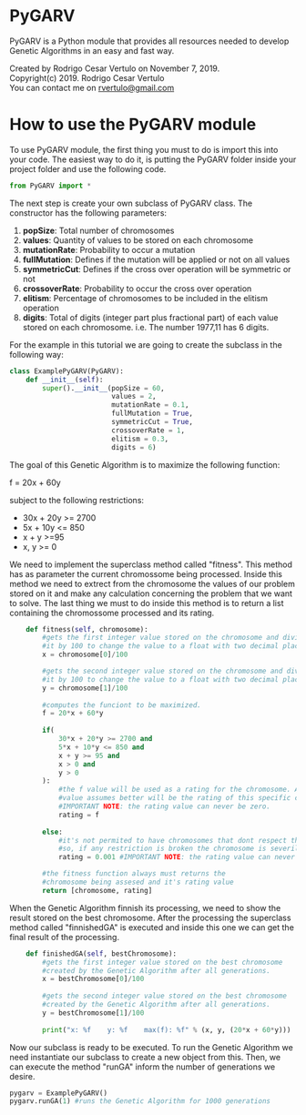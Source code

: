 # PyGARV
PyGARV is a Python module that provides all resources needed to develop Genetic Algorithms in an easy and fast way.

Created by Rodrigo Cesar Vertulo on November 7, 2019.
<br/>
Copyright(c) 2019. Rodrigo Cesar Vertulo
<br/>
You can contact me on rvertulo@gmail.com


# **How to use the PyGARV module**
To use PyGARV module, the first thing you must to do is import this into your code. The easiest way to do it, is putting the PyGARV folder inside your project folder and use the following code.


```python
from PyGARV import *
```

The next step is create your own subclass of PyGARV class. The constructor has the following parameters:

1.   **popSize**: Total number of chromosomes
2.   **values**: Quantity of values to be stored on each chromosome
3.   **mutationRate**: Probability to occur a mutation
4.   **fullMutation**: Defines if the mutation will be applied or not on all values
5.   **symmetricCut**: Defines if the cross over operation will be symmetric or not
6.   **crossoverRate**: Probability to occur the cross over operation
7.   **elitism**: Percentage of chromosomes to be included in the elitism operation
8.   **digits**: Total of digits (integer part plus fractional part) of each value stored on each chromosome. i.e. The number 1977,11 has 6 digits.

For the example in this tutorial we are going to create the subclass in the following way:


```python
class ExamplePyGARV(PyGARV):
    def __init__(self):
        super().__init__(popSize = 60,
                         values = 2,
                         mutationRate = 0.1,
                         fullMutation = True,
                         symmetricCut = True,
                         crossoverRate = 1,
                         elitism = 0.3,
                         digits = 6)

```

The goal of this Genetic Algorithm is to maximize the following function:

f = 20x + 60y

subject to the following restrictions:

* 30x + 20y >= 2700
* 5x + 10y <= 850
* x + y >=95
* x, y >= 0

We need to implement the superclass method called "fitness". This method has as parameter the current chromossome being processed. Inside this method we need to extrect from the chromosome the values of our problem stored on it and make any calculation concerning the problem that we want to solve. The last thing we must to do inside this method is to return a list containing the chromossome processed and its rating.


```python
    def fitness(self, chromosome):
        #gets the first integer value stored on the chromosome and divides
        #it by 100 to change the value to a float with two decimal places.
        x = chromosome[0]/100

        #gets the second integer value stored on the chromosome and divides
        #it by 100 to change the value to a float with two decimal places.
        y = chromosome[1]/100
        
        #computes the funciont to be maximized.
        f = 20*x + 60*y
        
        if(
            30*x + 20*y >= 2700 and
            5*x + 10*y <= 850 and
            x + y >= 95 and
            x > 0 and
            y > 0
        ):
            #the f value will be used as a rating for the chromosome. As bigger
            #value assumes better will be the rating of this specific chromosome.
            #IMPORTANT NOTE: the rating value can never be zero.
            rating = f
            
        else:
            #it's not permited to have chromosomes that dont respect the restrictions
            #so, if any restriction is broken the chromosome is severily penalized.
            rating = 0.001 #IMPORTANT NOTE: the rating value can never be zero.

        #the fitness function always must returns the
        #chromosome being assesed and it's rating value
        return [chromosome, rating]
```

When the Genetic Algorithm finnish its processing, we need to show the result stored on the best chromosome. After the processing the superclass method called "finnishedGA" is executed and inside this one we can get the final result of the processing.


```python
    def finishedGA(self, bestChromosome):
        #gets the first integer value stored on the best chromosome
        #created by the Genetic Algorithm after all generations.
        x = bestChromosome[0]/100
            
        #gets the second integer value stored on the best chromosome
        #created by the Genetic Algorithm after all generations.
        y = bestChromosome[1]/100
        
        print("x: %f    y: %f    max(f): %f" % (x, y, (20*x + 60*y)))

```

Now our subclass is ready to be executed. To run the Genetic Algorithm we need instantiate our subclass to create a new object from this. Then, we can execute the method "runGA" inform the number of generations we desire.


```python
pygarv = ExamplePyGARV()
pygarv.runGA(1) #runs the Genetic Algorithm for 1000 generations
```
